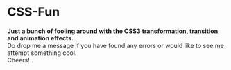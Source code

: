 CSS-Fun
==============

<strong>Just a bunch of fooling around with the CSS3 transformation, transition and animation effects.</strong><br>
Do drop me a message if you have found any errors or would like to see me attempt something cool.<br>
Cheers!
